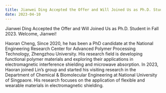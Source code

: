 ```yaml
---
title: Jianwei Ding Accepted the Offer and Will Joined Us as Ph.D. Student in Fall 2023. Welcome!
date: 2023-04-10
---
```


Jianwei Ding Accepted the Offer and Will Joined Us as Ph.D. Student in Fall 2023. Welcome, Jianwei!

<!--more-->

Haoran Cheng, Since 2020, he has been a PhD candidate at the National Engineering Research Center for Advanced Polymer Processing Technology, Zhengzhou University. His research field is developing functional polymer materials and exploring their applications in electromagnetic interference shielding and microwave absorption. In 2023, Haoran joined Lin’s group and started his visiting research in the Department of Chemical & Biomolecular Engineering at National University of Singpaore. His research focuses on the application of flexible and wearable materials in electromagnetic shielding.
